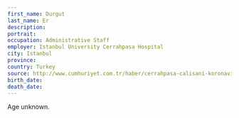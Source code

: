 ```yaml
---
first_name: Durgut
last_name: Er
description: 
portrait: 
occupation: Administrative Staff
employer: Istanbul University Cerrahpasa Hospital
city: Istanbul
province: 
country: Turkey
source: http://www.cumhuriyet.com.tr/haber/cerrahpasa-calisani-koronavirus-nedeniyle-hayatini-kaybetti-1734710
birth_date: 
death_date: 
---
```


Age unknown.